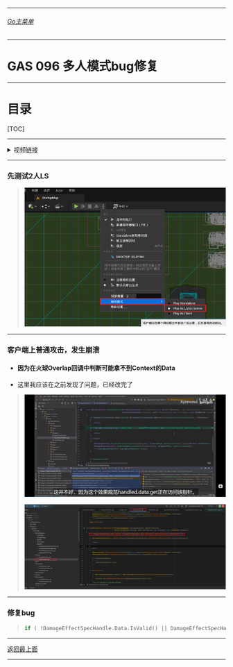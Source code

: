 ___________________________________________________________________________________________
###### [Go主菜单](../MainMenu.md)
___________________________________________________________________________________________

# GAS 096 多人模式bug修复

___________________________________________________________________________________________

# 目录


[TOC]


___________________________________________________________________________________________

<details>
<summary>视频链接</summary>

[5. Enemies Multiplayer Testing_哔哩哔哩_bilibili](https://www.bilibili.com/video/BV1TH4y1L7NP/?p=1&vd_source=9e1e64122d802b4f7ab37bd325a89e6c)

------

</details>



___________________________________________________________________________________________

### 先测试2人LS
>![这里是图片](./Image/GAS_096/1.png)

------

### 客户端上普通攻击，发生崩溃

- #### 因为在火球Overlap回调中判断可能拿不到Context的Data

- 这里我应该在之前发现了问题，已经改完了

>![这里是图片](./Image/GAS_096/3.png)
>
>![这里是图片](./Image/GAS_096/2.png)

------

### 修复bug

>```cpp
>if ( !DamageEffectSpecHandle.Data.IsValid() || DamageEffectSpecHandle.Data->GetContext().GetEffectCauser() == OtherActor)return;
>```


___________________________________________________________________________________________

[返回最上面](#Go主菜单)

___________________________________________________________________________________________